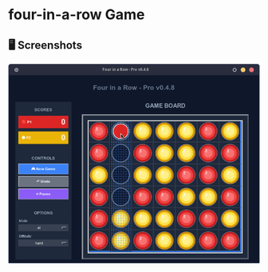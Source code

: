 # four-in-a-row Game


## 🖥️ Screenshots

![four-in-a-row](https://github.com/almezali/four-in-a-row/raw/main/01-Screenshot.png)

